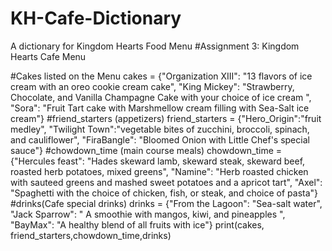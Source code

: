 # KH-Cafe-Dictionary
A dictionary for Kingdom Hearts Food Menu
#Assignment 3: Kingdom Hearts Cafe Menu

#Cakes listed on the Menu
cakes = {"Organization XIII": "13 flavors of ice cream with an oreo cookie cream cake", "King Mickey": "Strawberry, Chocolate, and Vanilla Champagne Cake with your choice of ice cream ", "Sora": "Fruit Tart cake with Marshmellow cream filling with Sea-Salt ice cream"}
#friend_starters (appetizers)
friend_starters = {"Hero_Origin":"fruit medley", "Twilight Town":"vegetable bites of zucchini, broccoli, spinach, and cauliflower", "FiraBangle": "Bloomed Onion with Little Chef's special sauce"}
#chowdown_time (main course meals)
chowdown_time = {"Hercules feast": "Hades skeward lamb, skeward steak, skeward beef, roasted herb potatoes, mixed greens", "Namine": "Herb roasted chicken with sauteed greens and mashed sweet potatoes and a apricot tart", "Axel": "Spaghetti with the choice of chicken, fish, or steak, and choice of pasta"}
#drinks(Cafe special drinks)
drinks = {"From the Lagoon": "Sea-salt water", "Jack Sparrow": " A smoothie with mangos, kiwi, and pineapples ", "BayMax": "A healthy blend of all fruits with ice"}
print(cakes, friend_starters,chowdown_time,drinks)
